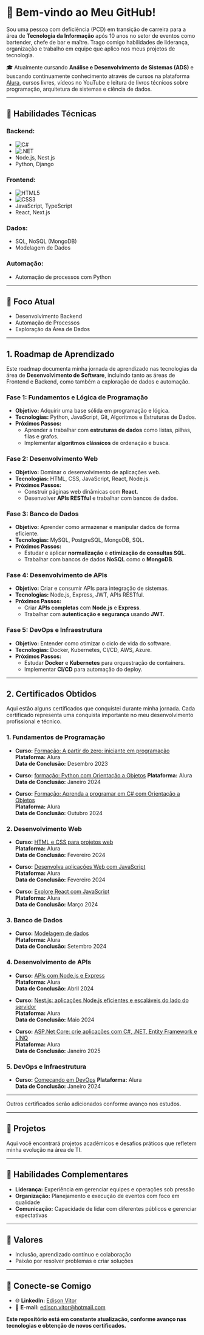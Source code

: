# 👋 Bem-vindo ao Meu GitHub!  

Sou uma pessoa com deficiência (PCD) em transição de carreira para a área de **Tecnologia da Informação** após 10 anos no setor de eventos como bartender, chefe de bar e maître. Trago comigo habilidades de liderança, organização e trabalho em equipe que aplico nos meus projetos de tecnologia.  

🎓 Atualmente cursando **Análise e Desenvolvimento de Sistemas (ADS)** e buscando continuamente conhecimento através de cursos na plataforma [Alura](https://www.alura.com.br), cursos livres, vídeos no YouTube e leitura de livros técnicos sobre programação, arquitetura de sistemas e ciência de dados.

---

## 🚀 Habilidades Técnicas  

### **Backend:**  
- ![C#](https://img.shields.io/badge/-C%23-239120?style=flat&logo=csharp&logoColor=white)  
- ![.NET](https://img.shields.io/badge/-.NET-512BD4?style=flat&logo=dotnet&logoColor=white)  
- Node.js, Nest.js  
- Python, Django  

### **Frontend:**  
- ![HTML5](https://img.shields.io/badge/-HTML5-E34F26?style=flat&logo=html5&logoColor=white)  
- ![CSS3](https://img.shields.io/badge/-CSS3-1572B6?style=flat&logo=css3&logoColor=white)  
- JavaScript, TypeScript  
- React, Next.js  

### **Dados:**  
- SQL, NoSQL (MongoDB)  
- Modelagem de Dados  

### **Automação:**  
- Automação de processos com Python  

---

## 🎯 Foco Atual  

- Desenvolvimento Backend  
- Automação de Processos  
- Exploração da Área de Dados  

---

## 1. Roadmap de Aprendizado

Este roadmap documenta minha jornada de aprendizado nas tecnologias da área de **Desenvolvimento de Software**, incluindo tanto as áreas de Frontend e Backend, como também a exploração de dados e automação. 

### Fase 1: Fundamentos e Lógica de Programação
- **Objetivo:** Adquirir uma base sólida em programação e lógica.
- **Tecnologias:** Python, JavaScript, Git, Algoritmos e Estruturas de Dados.
- **Próximos Passos:**
  - Aprender a trabalhar com **estruturas de dados** como listas, pilhas, filas e grafos.
  - Implementar **algoritmos clássicos** de ordenação e busca.

### Fase 2: Desenvolvimento Web
- **Objetivo:** Dominar o desenvolvimento de aplicações web.
- **Tecnologias:** HTML, CSS, JavaScript, React, Node.js.
- **Próximos Passos:**
  - Construir páginas web dinâmicas com **React**.
  - Desenvolver **APIs RESTful** e trabalhar com bancos de dados.

### Fase 3: Banco de Dados
- **Objetivo:** Aprender como armazenar e manipular dados de forma eficiente.
- **Tecnologias:** MySQL, PostgreSQL, MongoDB, SQL.
- **Próximos Passos:**
  - Estudar e aplicar **normalização** e **otimização de consultas SQL**.
  - Trabalhar com bancos de dados **NoSQL** como o **MongoDB**.

### Fase 4: Desenvolvimento de APIs
- **Objetivo:** Criar e consumir APIs para integração de sistemas.
- **Tecnologias:** Node.js, Express, JWT, APIs RESTful.
- **Próximos Passos:**
  - Criar **APIs completas** com **Node.js** e **Express**.
  - Trabalhar com **autenticação e segurança** usando **JWT**.

### Fase 5: DevOps e Infraestrutura
- **Objetivo:** Entender como otimizar o ciclo de vida do software.
- **Tecnologias:** Docker, Kubernetes, CI/CD, AWS, Azure.
- **Próximos Passos:**
  - Estudar **Docker** e **Kubernetes** para orquestração de containers.
  - Implementar **CI/CD** para automação do deploy.

---

## 2. Certificados Obtidos

Aqui estão alguns certificados que conquistei durante minha jornada. Cada certificado representa uma conquista importante no meu desenvolvimento profissional e técnico.

### 1. Fundamentos de Programação
- **Curso:** [Formação: A partir do zero: iniciante em programação](https://cursos.alura.com.br/degree/certificate/a1fea261-811a-45f5-abf0-463de00a11a3?lang=pt_BR)  
  **Plataforma:** Alura  
  **Data de Conclusão:** Desembro 2023
  
- **Curso:** [formação: Python com Orientação a Objetos](https://cursos.alura.com.br/degree/certificate/46d50cf1-ad26-4ff4-8721-80d13c3988d3?lang=pt_BR)
  **Plataforma:** Alura  
  **Data de Conclusão:** Janeiro 2024
  
- **Curso:** [Formação: Aprenda a programar em C# com Orientação a Objetos](https://cursos.alura.com.br/degree/certificate/c96a0a5c-7123-4dd0-91b1-ae6a060d4edb?lang=pt_BR)  
  **Plataforma:** Alura  
  **Data de Conclusão:** Outubro 2024

### 2. Desenvolvimento Web
- **Curso:** [HTML e CSS para projetos web](https://cursos.alura.com.br/degree/certificate/8c76dbe4-4999-4ff4-8a38-cd10f6cd2a27?lang=pt_BR)  
  **Plataforma:** Alura  
  **Data de Conclusão:** Fevereiro 2024

- **Curso:** [Desenvolva aplicações Web com JavaScript](https://cursos.alura.com.br/degree/certificate/a0564697-a940-449a-9705-126aae130ea7?lang=pt_BR)  
  **Plataforma:** Alura  
  **Data de Conclusão:** Fevereiro 2024

- **Curso:** [Explore React com JavaScript](https://cursos.alura.com.br/degree/certificate/7c5a0271-6b79-4414-8e56-ed0cf19e4529?lang=pt_BR)  
  **Plataforma:** Alura  
  **Data de Conclusão:** Março 2024

### 3. Banco de Dados
- **Curso:** [Modelagem de dados](https://cursos.alura.com.br/degree/certificate/8dfc15f2-c2d9-41da-b315-bc982fe999b3?lang=pt_BR)  
  **Plataforma:** Alura  
  **Data de Conclusão:** Setembro 2024

### 4. Desenvolvimento de APIs
- **Curso:** [APIs com Node.js e Express](https://cursos.alura.com.br/degree/certificate/e5dd787e-7b07-4536-9db5-91249fde4ed4?lang=pt_BR)  
  **Plataforma:** Alura  
  **Data de Conclusão:** Abril 2024

- **Curso:** [Nest.js: aplicações Node.js eficientes e escaláveis do lado do servidor](https://cursos.alura.com.br/degree/certificate/751b19a9-ad93-4fff-a848-40993be66004?lang=pt_BR)  
  **Plataforma:** Alura  
  **Data de Conclusão:** Maio 2024

- **Curso:** [ASP.Net Core: crie aplicações com C#, .NET, Entity Framework e LINQ](https://cursos.alura.com.br/degree/certificate/372d28ba-2c63-4fe3-9607-4e7a6fe51780?lang=pt_BR)  
  **Plataforma:** Alura  
  **Data de Conclusão:** Janeiro 2025

### 5. DevOps e Infraestrutura
- **Curso:** [Começando em DevOps](https://cursos.alura.com.br/degree/certificate/1994e4cc-eaf8-453f-bb2e-3f9699a22c7a?lang=pt_BR) 
  **Plataforma:** Alura  
  **Data de Conclusão:** Janeiro 2024

---

Outros certificados serão adicionados conforme avanço nos estudos.  

---

## 🚀 Projetos  

Aqui você encontrará projetos acadêmicos e desafios práticos que refletem minha evolução na área de TI.  

---

## 🌟 Habilidades Complementares  

- **Liderança:** Experiência em gerenciar equipes e operações sob pressão  
- **Organização:** Planejamento e execução de eventos com foco em qualidade  
- **Comunicação:** Capacidade de lidar com diferentes públicos e gerenciar expectativas  

---

## 🌱 Valores  

- Inclusão, aprendizado contínuo e colaboração  
- Paixão por resolver problemas e criar soluções  

---

## 🤝 Conecte-se Comigo  

- 🌐 **LinkedIn:** [Edison Vitor  ](https://www.linkedin.com/in/edison-o-vitor-465447302/)  
- 📧 **E-mail:** edison.vitor@hotmail.com  

**Este repositório está em constante atualização, conforme avanço nas tecnologias e obtenção de novos certificados.**
